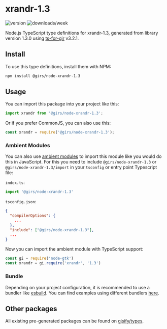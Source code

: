 
# xrandr-1.3

![version](https://img.shields.io/npm/v/@girs/node-xrandr-1.3)
![downloads/week](https://img.shields.io/npm/dw/@girs/node-xrandr-1.3)


Node.js TypeScript type definitions for xrandr-1.3, generated from library version 1.3.0 using [ts-for-gir](https://github.com/gjsify/ts-for-gir) v3.2.1.


## Install

To use this type definitions, install them with NPM:
```bash
npm install @girs/node-xrandr-1.3
```

## Usage

You can import this package into your project like this:
```ts
import xrandr from '@girs/node-xrandr-1.3';
```

Or if you prefer CommonJS, you can also use this:
```ts
const xrandr = require('@girs/node-xrandr-1.3');
```

### Ambient Modules

You can also use [ambient modules](https://github.com/gjsify/ts-for-gir/tree/main/packages/cli#ambient-modules) to import this module like you would do this in JavaScript.
For this you need to include `@girs/node-xrandr-1.3` or `@girs/node-xrandr-1.3/import` in your `tsconfig` or entry point Typescript file:

`index.ts`:
```ts
import '@girs/node-xrandr-1.3'
```

`tsconfig.json`:
```json
{
  "compilerOptions": {
    ...
  },
  "include": ["@girs/node-xrandr-1.3"],
  ...
}
```

Now you can import the ambient module with TypeScript support: 

```ts
const gi = require('node-gtk')
const xrandr = gi.require('xrandr', '1.3')
```


### Bundle

Depending on your project configuration, it is recommended to use a bundler like [esbuild](https://esbuild.github.io/). You can find examples using different bundlers [here](https://github.com/gjsify/ts-for-gir/tree/main/examples).

## Other packages

All existing pre-generated packages can be found on [gjsify/types](https://github.com/gjsify/types).

